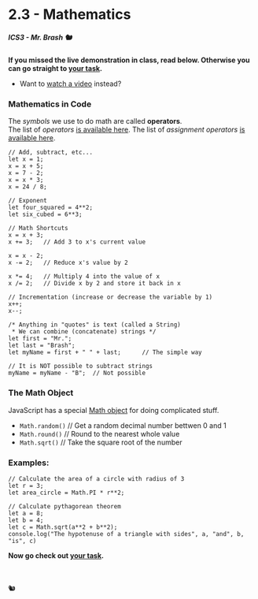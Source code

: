 # 2.3 - Mathematics

##### ICS3 - Mr. Brash 🐿️

**If you missed the live demonstration in class, read below. Otherwise you can go straight to [your task](./YOUR_TASK.md).**

- Want to [watch a video](https://youtu.be/adReYfUPPoQ) instead?

### Mathematics in Code
The _symbols_ we use to do math are called **operators**.<br>
The list of _operators_ [is available here](https://www.w3schools.com/js/js_operators.asp).
The list of _assignment operators_ [is available here](https://www.w3schools.com/js/js_assignment.asp).

```JS
// Add, subtract, etc...
let x = 1;
x = x + 5;
x = 7 - 2;
x = x * 3;
x = 24 / 8;

// Exponent
let four_squared = 4**2;
let six_cubed = 6**3;

// Math Shortcuts
x = x + 3;
x += 3;   // Add 3 to x's current value

x = x - 2;
x -= 2;   // Reduce x's value by 2

x *= 4;   // Multiply 4 into the value of x
x /= 2;   // Divide x by 2 and store it back in x

// Incrementation (increase or decrease the variable by 1)
x++;
x--;

/* Anything in "quotes" is text (called a String)
 * We can combine (concatenate) strings */
let first = "Mr.";
let last = "Brash";
let myName = first + " " + last;      // The simple way

// It is NOT possible to subtract strings
myName = myName - "B";  // Not possible
```

### The Math Object
JavaScript has a special [Math object](https://www.w3schools.com/js/js_math.asp) for doing complicated stuff.
- `Math.random()`  // Get a random decimal number bettwen 0 and 1
- `Math.round()`   // Round to the nearest whole value
- `Math.sqrt()`    // Take the square root of the number

### Examples:
```JS
// Calculate the area of a circle with radius of 3
let r = 3;
let area_circle = Math.PI * r**2;
```
```JS
// Calculate pythagorean theorem
let a = 8;
let b = 4;
let c = Math.sqrt(a**2 + b**2);
console.log("The hypotenuse of a triangle with sides", a, "and", b, "is", c)
```

**Now go check out [your task](./YOUR_TASK.md).**

<br>
<br>
🐿️
